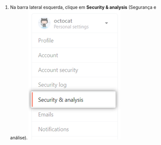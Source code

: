 1. Na barra lateral esquerda, clique em **Security & analysis** (Segurança e análise). ![Security and analysis settings](/assets/images/help/settings/settings-sidebar-security-analysis.png)
